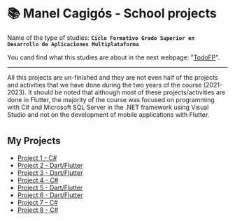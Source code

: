 # 📚 Manel Cagigós - School projects

Name of the type of studies:
**`Ciclo Formativo Grado Superior en Desarrollo de Aplicaciones Multiplataforma`**

You cand find what this studies are about in the next webpage: "<a href="https://www.todofp.es/que-estudiar/loe/informatica-comunicaciones/des-aplicaciones-multiplataforma.html" target="_blank">TodoFP</a>".

---

All this projects are un-finished and they are not even half of the projects and activities that we have done during the two years of the course (2021-2023).
It should be noted that although most of these projects/activities are done in Flutter, the majority of the course was focused on programming with C# and Microsoft SQL Server in the .NET framework using Visual Studio and not on the development of mobile applications with Flutter.

#

## My Projects

- [Project 1 - C#](https://github.com/manelcagigos/Sprint4-Grupo4)
- [Project 2 - Dart/Flutter](https://github.com/manelcagigos/Aplicacion-Bloc-de-Notas-Flutter)
- [Project 3 - Dart/Flutter](https://github.com/manelcagigos/Flutter-pelis_api_master)
- [Project 4 - C#](https://github.com/manelcagigos/Proyecto-SecureCode)
- [Project 5 - Dart/Flutter](https://github.com/manelcagigos/Flutter-digimon_app-master-main)
- [Project 6 - Dart/Flutter](https://github.com/manelcagigos/Flutter-Api-to-Sql-Lite)
- [Project 7 - C#](https://github.com/manelcagigos/Sprint3-Simps)
- [Project 8 - C#](https://github.com/manelcagigos/Sprint-1-M13)

